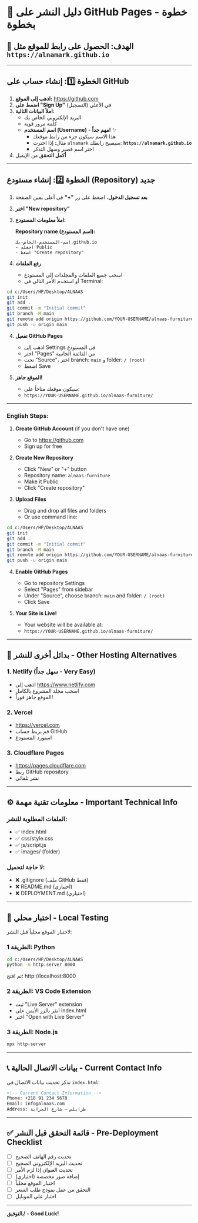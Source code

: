 # 📘 دليل النشر على GitHub Pages - خطوة بخطوة

## 🎯 الهدف: الحصول على رابط للموقع مثل `https://alnamark.github.io`

---

## الخطوة 1️⃣: إنشاء حساب على GitHub

1. **اذهب إلى الموقع:** https://github.com
2. **اضغط على "Sign Up"** (التسجيل) في الأعلى
3. **املأ البيانات التالية:**
   - البريد الإلكتروني الخاص بك
   - كلمة مرور قوية
   - **اسم المستخدم (Username)** - **مهم جداً!** ✨
     - هذا الاسم سيكون جزء من رابط موقعك
     - مثال: إذا اخترت `alnamark` سيصبح رابطك: **`https://alnamark.github.io`**
     - اختر اسم قصير وسهل التذكر
4. **أكمل التحقق** من الإيميل

---

## الخطوة 2️⃣: إنشاء مستودع (Repository) جديد

1. **بعد تسجيل الدخول**، اضغط على زر **"+"** في أعلى يمين الصفحة
2. **اختر "New repository"**
3. **املأ معلومات المستودع:**
   
   **Repository name (اسم المستودع):**
   ```
   اسم-المستخدم-الخاص-بك.github.io
   - اجعله Public
   - اضغط "Create repository"

3. **رفع الملفات**
   - اسحب جميع الملفات والمجلدات إلى المستودع
   - أو استخدم الأمر التالي في Terminal:

```bash
cd c:/Users/HP/Desktop/ALNAAS
git init
git add .
git commit -m "Initial commit"
git branch -M main
git remote add origin https://github.com/YOUR-USERNAME/alnaas-furniture.git
git push -u origin main
```

4. **تفعيل GitHub Pages**
   - اذهب إلى Settings في المستودع
   - اختر "Pages" من القائمة الجانبية
   - تحت "Source"، اختر branch: `main` و folder: `/ (root)`
   - اضغط Save

5. **الموقع جاهز!**
   - سيكون موقعك متاحاً على:
   - `https://YOUR-USERNAME.github.io/alnaas-furniture/`

---

### English Steps:

1. **Create GitHub Account** (if you don't have one)
   - Go to https://github.com
   - Sign up for free

2. **Create New Repository**
   - Click "New" or "+" button
   - Repository name: `alnaas-furniture`
   - Make it Public
   - Click "Create repository"

3. **Upload Files**
   - Drag and drop all files and folders
   - Or use command line:

```bash
cd c:/Users/HP/Desktop/ALNAAS
git init
git add .
git commit -m "Initial commit"
git branch -M main
git remote add origin https://github.com/YOUR-USERNAME/alnaas-furniture.git
git push -u origin main
```

4. **Enable GitHub Pages**
   - Go to repository Settings
   - Select "Pages" from sidebar
   - Under "Source", choose branch: `main` and folder: `/ (root)`
   - Click Save

5. **Your Site is Live!**
   - Your website will be available at:
   - `https://YOUR-USERNAME.github.io/alnaas-furniture/`

---

## 🔗 بدائل أخرى للنشر - Other Hosting Alternatives

### 1. Netlify (سهل جداً - Very Easy)
- اذهب إلى https://www.netlify.com
- اسحب مجلد المشروع بالكامل
- الموقع جاهز فوراً!

### 2. Vercel
- https://vercel.com
- قم بربط حساب GitHub
- استورد المستودع

### 3. Cloudflare Pages
- https://pages.cloudflare.com
- ربط GitHub repository
- نشر تلقائي

---

## ⚙️ معلومات تقنية مهمة - Important Technical Info

### الملفات المطلوبة للنشر:
- ✅ index.html
- ✅ css/style.css
- ✅ js/script.js
- ✅ images/ (folder)

### لا حاجة لتحميل:
- ❌ .gitignore (ملف GitHub فقط)
- ❌ README.md (اختياري)
- ❌ DEPLOYMENT.md (اختياري)

---

## 🧪 اختبار محلي - Local Testing

لاختبار الموقع محلياً قبل النشر:

### الطريقة 1: Python
```bash
cd c:/Users/HP/Desktop/ALNAAS
python -m http.server 8000
```
ثم افتح: http://localhost:8000

### الطريقة 2: VS Code Extension
- ثبت "Live Server" extension
- انقر بالزر الأيمن على index.html
- اختر "Open with Live Server"

### الطريقة 3: Node.js
```bash
npx http-server
```

---

## 📞 بيانات الاتصال الحالية - Current Contact Info

تذكر تحديث بيانات الاتصال في `index.html`:

```html
<!-- Current Contact Information -->
Phone: +218 91 234 5678
Email: info@alnaas.com
Address: طرابلس – شارع الجرابة
```

---

## ✅ قائمة التحقق قبل النشر - Pre-Deployment Checklist

- [ ] تحديث رقم الهاتف الصحيح
- [ ] تحديث البريد الإلكتروني الصحيح
- [ ] تحديث العنوان إذا لزم الأمر
- [ ] إضافة صور مخصصة (اختياري)
- [ ] اختبار الموقع محلياً
- [ ] التحقق من عمل نموذج طلب السعر
- [ ] اختبار على الموبايل

---

**بالتوفيق! - Good Luck!**
